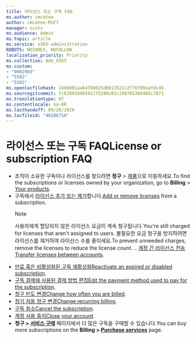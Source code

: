 ```yaml
---
title: 라이선스 또는 구독 FAQ
ms.author: cmcatee
author: cmcatee-MSFT
manager: scotv
ms.audience: Admin
ms.topic: article
ms.service: o365-administration
ROBOTS: NOINDEX, NOFOLLOW
localization_priority: Priority
ms.collection: Adm_O365
ms.custom:
- "9002903"
- "5582"
- "5583"
ms.openlocfilehash: 2406001aa64704025d0013521c2f76f99eafdc46
ms.sourcegitcommit: fc62091696591175280c02c29876530d485c7871
ms.translationtype: HT
ms.contentlocale: ko-KR
ms.lasthandoff: 09/26/2020
ms.locfileid: "48286716"
---
```

# <a name="license-or-subscription-faq"></a><span data-ttu-id="1125b-102">라이선스 또는 구독 FAQ</span><span class="sxs-lookup"><span data-stu-id="1125b-102">License or subscription FAQ</span></span>

- <span data-ttu-id="1125b-103">조직이 소유한 구독이나 라이선스를 찾으려면 **청구** > [제품](https://go.microsoft.com/fwlink/p/?linkid=842054)으로 이동하세요.</span><span class="sxs-lookup"><span data-stu-id="1125b-103">To find the subscriptions or licenses owned by your organization, go to **Billing** > [Your products](https://go.microsoft.com/fwlink/p/?linkid=842054).</span></span>
- <span data-ttu-id="1125b-104">구독에서 [라이선스 추가 또는 제거](https://docs.microsoft.com/alchemyinsights/how-to-add-or-reduce-licenses)합니다.</span><span class="sxs-lookup"><span data-stu-id="1125b-104">[Add or remove licenses](https://docs.microsoft.com/alchemyinsights/how-to-add-or-reduce-licenses) from a subscription.</span></span>
    > [!NOTE]
    > <span data-ttu-id="1125b-105">사용자에게 할당되지 않은 라이선스 요금이 계속 청구됩니다.</span><span class="sxs-lookup"><span data-stu-id="1125b-105">You're still charged for licenses that aren't assigned to users.</span></span> <span data-ttu-id="1125b-106">불필요한 요금 청구을 방지하려면 라이선스를 제거하여 라이선스 수를 줄이세요.</span><span class="sxs-lookup"><span data-stu-id="1125b-106">To prevent unneeded charges, remove the licenses to reduce the license count.</span></span>
<span data-ttu-id="1125b-107">.</span><span class="sxs-lookup"><span data-stu-id="1125b-107">.</span></span> <span data-ttu-id="1125b-108">[계정 간 라이선스 전송](https://docs.microsoft.com/alchemyinsights/transfer-licenses-between-tenants)</span><span class="sxs-lookup"><span data-stu-id="1125b-108">[Transfer licenses between accounts](https://docs.microsoft.com/alchemyinsights/transfer-licenses-between-tenants).</span></span>
- <span data-ttu-id="1125b-109">[만료 혹은 비활성화된 구독 재활성화](https://go.microsoft.com/fwlink/p/?linkid=2117519)</span><span class="sxs-lookup"><span data-stu-id="1125b-109">[Reactivate an expired or disabled subscription](https://go.microsoft.com/fwlink/p/?linkid=2117519).</span></span>
- <span data-ttu-id="1125b-110">[구독 결제에 사용된 결제 방법 편집](https://go.microsoft.com/fwlink/p/?linkid=2117167)</span><span class="sxs-lookup"><span data-stu-id="1125b-110">[Edit the payment method used to pay for the subscription](https://go.microsoft.com/fwlink/p/?linkid=2117167).</span></span>
- <span data-ttu-id="1125b-111">[청구 빈도 변경](https://go.microsoft.com/fwlink/p/?linkid=2119112)</span><span class="sxs-lookup"><span data-stu-id="1125b-111">[Change how often you are billed](https://go.microsoft.com/fwlink/p/?linkid=2119112).</span></span>
- <span data-ttu-id="1125b-112">[정기 자동 청구 변경](https://go.microsoft.com/fwlink/p/?linkid=2119216)</span><span class="sxs-lookup"><span data-stu-id="1125b-112">[Change recurring billing](https://go.microsoft.com/fwlink/p/?linkid=2119216).</span></span>
- <span data-ttu-id="1125b-113">[구독 취소](https://go.microsoft.com/fwlink/p/?linkid=2119113)</span><span class="sxs-lookup"><span data-stu-id="1125b-113">[Cancel the subscription](https://go.microsoft.com/fwlink/p/?linkid=2119113).</span></span>
- <span data-ttu-id="1125b-114">[계정 사용 중지](https://docs.microsoft.com/alchemyinsights/how-to-close-your-account)</span><span class="sxs-lookup"><span data-stu-id="1125b-114">[Close your account](https://docs.microsoft.com/alchemyinsights/how-to-close-your-account).</span></span>
- <span data-ttu-id="1125b-115">**청구 > [서비스 구매](https://go.microsoft.com/fwlink/p/?linkid=868433)** 페이지에서 더 많은 구독을 구매할 수 있습니다.</span><span class="sxs-lookup"><span data-stu-id="1125b-115">You can buy more subscriptions on the **Billing > [Purchase services](https://go.microsoft.com/fwlink/p/?linkid=868433)** page.</span></span>